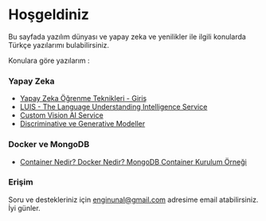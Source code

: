 # Hoşgeldiniz

Bu sayfada yazılım dünyası ve yapay zeka ve yenilikler ile ilgili konularda Türkçe yazılarımı bulabilirsiniz. 


Konulara göre yazılarım :


### Yapay Zeka
* [Yapay Zeka Öğrenme Teknikleri - Giriş](https://enginunal.github.io/YapayZekaOgrenmeTeknikleri)
* [LUIS - The Language Understanding Intelligence Service](https://enginunal.github.io/LUIS)
* [Custom Vision AI Service](https://enginunal.github.io/CustomVisionAI)
* [Discriminative ve Generative Modeller](https://enginunal.github.io/DiscriminativeVeGenerative)


### Docker ve MongoDB
* [Container Nedir? Docker Nedir? MongoDB Container Kurulum Örneği](https://enginunal.github.io/DockerVeMongoDB)













### Erişim

Soru ve destekleriniz için enginunal@gmail.com adresime email atabilirsiniz. İyi günler.

